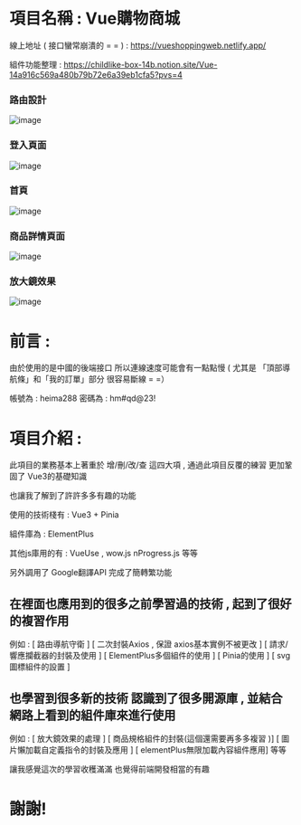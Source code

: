# 項目名稱 : Vue購物商城 

線上地址 ( 接口蠻常崩潰的 = =  ) : https://vueshoppingweb.netlify.app/

組件功能整理 : https://childlike-box-14b.notion.site/Vue-14a916c569a480b79b72e6a39eb1cfa5?pvs=4

### 路由設計
![image](https://github.com/user-attachments/assets/411e41a9-5efd-4fea-8a3a-b1cc3267c319)

### 登入頁面
![image](https://github.com/user-attachments/assets/68196b5f-920f-48f0-a322-7eccda7cafa7)

### 首頁
![image](https://github.com/user-attachments/assets/45278fe2-f264-4488-b87c-145802b3e4e6)

### 商品詳情頁面
![image](https://github.com/user-attachments/assets/4ae5da1a-70e8-4e64-8fc2-e2d2cc9c8fbd)

### 放大鏡效果
![image](https://github.com/user-attachments/assets/e3751cb3-8162-4328-b43b-cb38ffa2836b)



# 前言 : 

由於使用的是中國的後端接口 所以連線速度可能會有一點點慢 ( 尤其是 「頂部導航條」和「我的訂單」部分 很容易斷線 = =）

帳號為 : heima288 密碼為 : hm#qd@23!

# 項目介紹 : 

此項目的業務基本上著重於 增/刪/改/查 這四大項 , 通過此項目反覆的練習 更加鞏固了 Vue3的基礎知識

也讓我了解到了許許多多有趣的功能 

使用的技術棧有 : Vue3 + Pinia 

組件庫為 : ElementPlus 

其他js庫用的有 : VueUse , wow.js nProgress.js 等等

另外調用了 Google翻譯API 完成了簡轉繁功能

## 在裡面也應用到的很多之前學習過的技術 , 起到了很好的複習作用

例如 : [ 路由導航守衛 ] [ 二次封裝Axios , 保證 axios基本實例不被更改 ] [ 請求/響應攔截器的封裝及使用 ]  [ ElementPlus多個組件的使用 ] [ Pinia的使用 ] [ svg圖標組件的設置 ]

## 也學習到很多新的技術 認識到了很多開源庫 , 並結合網路上看到的組件庫來進行使用 

例如 : [ 放大鏡效果的處理 ] [ 商品規格組件的封裝(這個還需要再多多複習 )] [ 圖片懶加載自定義指令的封裝及應用 ] [ elementPlus無限加載內容組件應用] 等等 

讓我感覺這次的學習收穫滿滿 也覺得前端開發相當的有趣 

# 謝謝!


